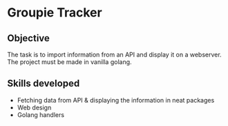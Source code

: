 # Groupie Tracker

## Objective
The task is to import information from an API and display it on a webserver. The project must be made in vanilla golang.

## Skills developed
- Fetching data from API & displaying the information in neat packages
- Web design
- Golang handlers

